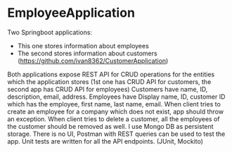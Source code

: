 # EmployeeApplication
Two Springboot applications:
- This one stores information about employees
- The second stores information about customers (https://github.com/ivan8362/CustomerApplication)

Both applications expose REST API for CRUD operations for the entities which the application stores (1st one has CRUD API for customers,
the second app has CRUD API for employees)
Customers have name, ID, description, email, address.
Employees have Display name, ID, customer ID which has the employee, first name, last name, email.
When client tries to create an employee for a company which does not exist, app should throw an exception.
When client tries to delete a customer, all the employees of the customer should be removed as well.
I use Mongo DB as persistent storage.
There is no UI, Postman with REST queries can be used to test the app.
Unit tests are written for all the API endpoints. (JUnit, Mockito)
